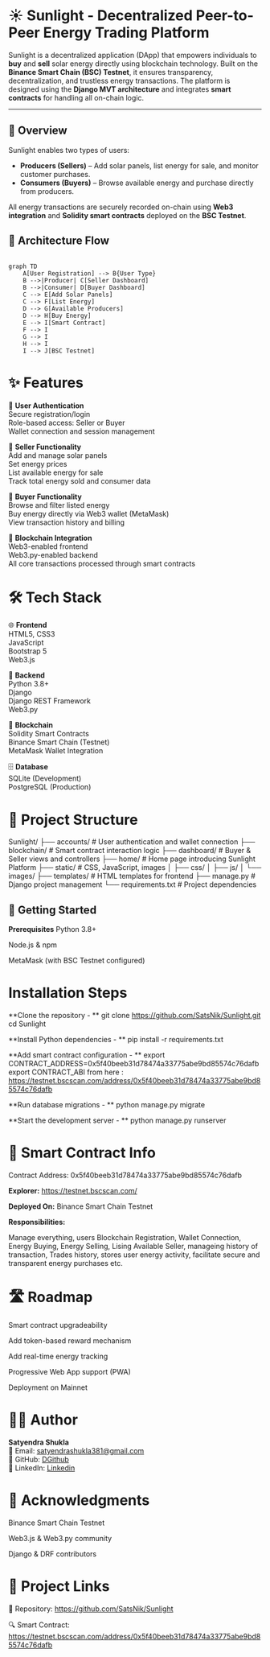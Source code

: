 # ☀️ Sunlight - Decentralized Peer-to-Peer Energy Trading Platform

Sunlight is a decentralized application (DApp) that empowers individuals to **buy** and **sell** solar energy directly using blockchain technology. Built on the **Binance Smart Chain (BSC) Testnet**, it ensures transparency, decentralization, and trustless energy transactions. The platform is designed using the **Django MVT architecture** and integrates **smart contracts** for handling all on-chain logic.

---

## 🧭 Overview

Sunlight enables two types of users:
- **Producers (Sellers)** – Add solar panels, list energy for sale, and monitor customer purchases.
- **Consumers (Buyers)** – Browse available energy and purchase directly from producers.

All energy transactions are securely recorded on-chain using **Web3 integration** and **Solidity smart contracts** deployed on the **BSC Testnet**.


## 🔁 Architecture Flow

```mermaid

graph TD
    A[User Registration] --> B{User Type}
    B -->|Producer| C[Seller Dashboard]
    B -->|Consumer| D[Buyer Dashboard]
    C --> E[Add Solar Panels]
    C --> F[List Energy]
    D --> G[Available Producers]
    D --> H[Buy Energy]
    E --> I[Smart Contract]
    F --> I
    G --> I
    H --> I
    I --> J[BSC Testnet]
```

# ✨ Features

👤 **User Authentication**  
Secure registration/login  
Role-based access: Seller or Buyer  
Wallet connection and session management  

🛒 **Seller Functionality**  
Add and manage solar panels  
Set energy prices  
List available energy for sale  
Track total energy sold and consumer data  

🧾 **Buyer Functionality**  
Browse and filter listed energy  
Buy energy directly via Web3 wallet (MetaMask)  
View transaction history and billing  

🔗 **Blockchain Integration**  
Web3-enabled frontend  
Web3.py-enabled backend  
All core transactions processed through smart contracts  

# 🛠️ Tech Stack

🌐 **Frontend**  
HTML5, CSS3  
JavaScript  
Bootstrap 5  
Web3.js  

🧠 **Backend**  
Python 3.8+  
Django  
Django REST Framework  
Web3.py  

🔗 **Blockchain**  
Solidity Smart Contracts  
Binance Smart Chain (Testnet)  
MetaMask Wallet Integration  

🗄️ **Database**  
SQLite (Development)  
PostgreSQL (Production)  

# 📂 Project Structure

Sunlight/
├── accounts/                # User authentication and wallet connection
├── blockchain/              # Smart contract interaction logic
├── dashboard/               # Buyer & Seller views and controllers
├── home/                    # Home page introducing Sunlight Platform
├── static/                  # CSS, JavaScript, images
│   ├── css/
│   ├── js/
│   └── images/
├── templates/               # HTML templates for frontend
├── manage.py                # Django project management
└── requirements.txt         # Project dependencies

## 🚀 Getting Started
**Prerequisites**
Python 3.8+

Node.js & npm

MetaMask (with BSC Testnet configured)

# Installation Steps
**Clone the repository - **
git clone https://github.com/SatsNik/Sunlight.git
cd Sunlight

**Install Python dependencies - **
pip install -r requirements.txt

**Add smart contract configuration - **
export CONTRACT_ADDRESS=0x5f40beeb31d78474a33775abe9bd85574c76dafb
export CONTRACT_ABI from here : https://testnet.bscscan.com/address/0x5f40beeb31d78474a33775abe9bd85574c76dafb

**Run database migrations - **
python manage.py migrate

**Start the development server - **
python manage.py runserver

# 📜 Smart Contract Info
Contract Address: 0x5f40beeb31d78474a33775abe9bd85574c76dafb

**Explorer:** https://testnet.bscscan.com/

**Deployed On:** Binance Smart Chain Testnet

**Responsibilities:**

Manage everything, users Blockchain Registration, Wallet Connection, Energy Buying, Energy Selling, Lising Available Seller, manageing history of transaction, Trades history, stores user energy activity, facilitate secure and transparent energy purchases etc.

# 🛣️ Roadmap
 Smart contract upgradeability

 Add token-based reward mechanism

 Add real-time energy tracking

 Progressive Web App support (PWA)

 Deployment on Mainnet

# 👨‍💻 Author
**Satyendra Shukla**  
📧 Email: satyendrashukla381@gmail.com  
🐙 GitHub: [DGithub](https://github.com/SatsNik)  
🔗 LinkedIn: [Linkedin](https://www.linkedin.com/in/satyendra-shukla-858561228)

# 🙏 Acknowledgments
Binance Smart Chain Testnet

Web3.js & Web3.py community

Django & DRF contributors


# 🔗 Project Links
📂 Repository: https://github.com/SatsNik/Sunlight

🔍 Smart Contract: https://testnet.bscscan.com/address/0x5f40beeb31d78474a33775abe9bd85574c76dafb
